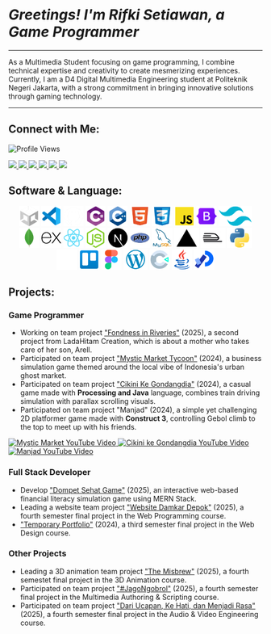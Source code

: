 # _Greetings! I'm Rifki Setiawan, a Game Programmer_

---

As a Multimedia Student focusing on game programming, I combine technical expertise and creativity to create mesmerizing experiences. Currently, I am a D4 Digital Multimedia Engineering student at Politeknik Negeri Jakarta, with a strong commitment in bringing innovative solutions through gaming technology.

---

## Connect with Me:

<img src="https://komarev.com/ghpvc/?username=rifkisetiawan0101&label=Profile%20views&color=EE4B2B&style=flat" alt="Profile Views"/>

<p align="left">
  <a href="https://linkedin.com/in/rifki-setiawan0101" target="_blank" rel="noopener noreferrer">
    <img src="https://img.shields.io/badge/LINKEDIN-0A66C2?style=for-the-badge&logo=linkedin&logoColor=white" />
  </a>
  <a href="https://github.com/rifkisetiawan0101" target="_blank" rel="noopener noreferrer">
    <img src="https://img.shields.io/badge/GITHUB-181717?style=for-the-badge&logo=github&logoColor=white" />
  </a>
  <a href="https://www.behance.net/rifkisetiawan3" target="_blank" rel="noopener noreferrer">
    <img src="https://img.shields.io/badge/BEHANCE-1769FF?style=for-the-badge&logo=behance&logoColor=white" />
  </a>
  <a href="https://itch.io/profile/rstiawann" target="_blank" rel="noopener noreferrer">
    <img src="https://img.shields.io/badge/ITCH.IO-FA5C5C?style=for-the-badge&logo=itchdotio&logoColor=white" />
  </a>
  <a href="https://instagram.com/rstiawann_" target="_blank" rel="noopener noreferrer">
    <img src="https://img.shields.io/badge/INSTAGRAM-E4605F?style=for-the-badge&logo=instagram&logoColor=white" />
  </a>
  <a href="https://youtube.com/@rstiawann" target="_blank" rel="noopener noreferrer">
    <img src="https://img.shields.io/badge/YOUTUBE-FF0000?style=for-the-badge&logo=youtube&logoColor=white" />
  </a>
</p>

## Software & Language:
<p align="center">
  <a href="#"><img src="unity-white.png" alt="Unity" style="height:40px;"/></a>
  <a href="#"><img src="vs-code.png" alt="VS Code" style="height:40px;"/></a>
  <a href="#"><img src="github-white.png" alt="GitHub" style="height:40px;"/></a>
  <a href="#"><img src="csharp.png" alt="C#" style="height:40px;"/></a>
  <a href="#"><img src="c++.png" alt="C++" style="height:40px;"/></a>
  <a href="#"><img src="html5.png" alt="HTML5" style="height:40px;"/></a>
  <a href="#"><img src="css3.png" alt="CSS3" style="height:40px;"/></a>
  <a href="#"><img src="js.png" alt="JavaScript" style="height:40px;"/></a>
  <a href="#"><img src="bootstrap.png" alt="Bootstrap" style="height:40px;"/></a>
  <a href="#"><img src="tailwind.png" alt="Tailwind" style="height:40px;"/></a>
  <a href="#"><img src="mongoDB.png" alt="MongoDB" style="height:40px;"/></a>
  <a href="#"><img src="express.png" alt="Express.js" style="height:40px;"/></a>
  <a href="#"><img src="react.png" alt="React" style="height:40px;"/></a>
  <a href="#"><img src="node.png" alt="Node.js" style="height:40px;"/></a>
  <a href="#"><img src="next.png" alt="Next.js" style="height:40px;"/></a>
  <a href="#"><img src="php.png" alt="PHP" style="height:40px;"/></a>
  <a href="#"><img src="mysql.png" alt="MySQL" style="height:40px;"/></a>
  <a href="#"><img src="vercel.png" alt="Vercel" style="height:40px;"/></a>
  <a href="#"><img src="railway.png" alt="Railway" style="height:40px;"/></a>
  <a href="#"><img src="phyton.png" alt="Python" style="height:40px;"/></a>
  <a href="#"><img src="notion-white.png" alt="Notion" style="height:40px;"/></a>
  <a href="#"><img src="trello.png" alt="Trello" style="height:40px;"/></a>
  <a href="#"><img src="figma.png" alt="Figma" style="height:40px;"/></a>
  <a href="#"><img src="wordpress.png" alt="WordPress" style="height:40px;"/></a>
  <a href="#"><img src="construct3.png" alt="Construct 3" style="height:40px;"/></a>
  <a href="#"><img src="java.png" alt="Java" style="height:40px;"/></a>
  <a href="#"><img src="processing.png" alt="Processing" style="height:40px;"/></a>
</p>

## Projects:

### Game Programmer

- Working on team project ["Fondness in Riveries"](https://github.com/rifkisetiawan0101/Fondness-In-Riveries) (2025), a second project from LadaHitam Creation, which is about a mother who takes care of her son, Arell.
- Participated on team project ["Mystic Market Tycoon"](https://github.com/rifkisetiawan0101/MysticMarketTycoon) (2024), a business simulation game themed around the local vibe of Indonesia's urban ghost market.
- Participated on team project ["Cikini Ke Gondangdia"](https://github.com/rifkisetiawan0101/Cikini-Ke-Gondangdia) (2024), a casual game made with **Processing and Java** language, combines train driving simulation with parallax scrolling visuals.
- Participated on team project "Manjad" (2024), a simple yet challenging 2D platformer game made with **Construct 3**, controlling Gebol climb to the top to meet up with his friends.

<p align="left">
  <!-- Mystic Market -->
  <a href="https://youtu.be/CdgIDbUS7bo?si=EKWbWNgNMICkFkAc" target="_blank">
    <img src="https://img.youtube.com/vi/CdgIDbUS7bo/0.jpg" alt="Mystic Market YouTube Video" width="260"/>
  </a>
  <!-- Cikini ke Gondangdia -->
  <a href="https://youtu.be/vSi4UqEW16I?si=H29lKZX52JJBtkf9" target="_blank">
    <img src="https://img.youtube.com/vi/vSi4UqEW16I/0.jpg" alt="Cikini ke Gondangdia YouTube Video" width="260"/>
  </a>
  <!-- Manjad -->
  <a href="https://youtu.be/qTV3yais-3U?si=QI4nCRHTXzUw-EG4" target="_blank">
    <img src="https://img.youtube.com/vi/qTV3yais-3U/0.jpg" alt="Manjad YouTube Video" width="260"/>
  </a>
</p>

### Full Stack Developer

- Develop ["Dompet Sehat Game"](https://github.com/rifkisetiawan0101/Dompet-Sehat-Game) (2025), an interactive web-based financial literacy simulation game using MERN Stack.
- Leading a website team project ["Website Damkar Depok"](https://github.com/rifkisetiawan0101/Website-Damkar-Depok) (2025), a fourth semester final project in the Web Programming course.
- ["Temporary Portfolio"](https://github.com/rifkisetiawan0101/Personal-Portfolio) (2024), a third semester final project in the Web Design course.

### Other Projects

- Leading a 3D animation team project ["The Misbrew"](https://youtu.be/KhWlnyI7htA?feature=shared) (2025), a fourth semestet final project in the 3D Animation course.
- Participated on team project ["#JagoNgobrol"](https://youtu.be/rHxLwGc80PQ?feature=shared) (2025), a fourth semester final project in the Multimedia Authoring & Scripting course.
- Participated on team project ["Dari Ucapan, Ke Hati, dan Menjadi Rasa"](https://youtu.be/odorBME8NAI?feature=shared) (2025), a fourth semester final project in the Audio & Video Engineering course. 
